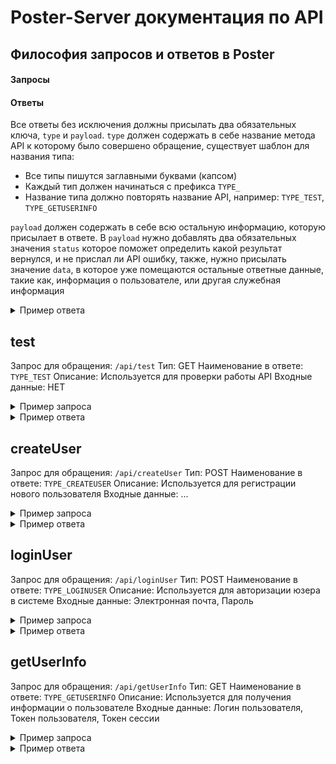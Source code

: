 # Poster-Server документация по API

## Философия запросов и ответов в Poster
#### Запросы

#### Ответы
Все ответы без исключения должны присылать два обязательных ключа, `type` и `payload`.
`type` должен содержать в себе название метода API к которому было совершено обращение, существует шаблон для названия типа: 
* Все типы пишутся заглавными буквами (капсом)
* Каждый тип должен начинаться с префикса `TYPE_`
* Название типа должно повторять название API, например: `TYPE_TEST`, `TYPE_GETUSERINFO`

`payload` должен содержать в себе всю остальную информацию, которую присылает в ответе. 
В `payload` нужно добавлять два обязательных значения `status` которое поможет определить какой результат вернулся, и не прислал ли API ошибку, также, нужно присылать значение `data`, в которое уже помещаются остальные ответные данные, такие как, информация о пользователе, или другая служебная информация
<details>
  <summary>Пример ответа</summary>
  <pre><code>
{
	type: "TYPE_TEST", 
    payload: {
	    status: "OK",
        data: {
	        value: "API WORK!"
        }
    }
}
	</code></pre>
</details>


## test
Запрос для обращения: `/api/test`
Тип: GET 
Наименование в ответе: `TYPE_TEST`
Описание: Используется для проверки работы API
Входные данные: НЕТ
<details>
  <summary>Пример запроса</summary>
  <pre><code>
http://localhost:3001/api/test
	</code></pre>
</details>
<details>
  <summary>Пример ответа</summary>
  <pre><code>
{
	type: "TYPE_TEST", 
    payload: {
	    status: "OK",
        data: {
	        value: "API WORK!"
        }
    }
}
	</code></pre>
</details>

## createUser
Запрос для обращения: `/api/createUser`
Тип: POST
Наименование в ответе: `TYPE_CREATEUSER`
Описание: Используется для регистрации нового пользователя
Входные данные: ...
<details>
  <summary>Пример запроса</summary>
  <pre><code>
{
	login: *USER_LOGIN*,
	email: *USER_EMAIL*,
	fullname: *USER_FULLNAME*,
	password: *USER_PASSWORD*,
	passwordRepeat: *USER_PASSWORD_REPEAT*
}
	</code></pre>
</details>
<details>
  <summary>Пример ответа</summary>
  <pre><code>
{
    type: "TYPE_CREATEUSER", 
    payload: {
	    status: "OK", 
	    data: *SESSION_TOKEN*
    }
}
	</code></pre>
</details>

## loginUser
Запрос для обращения: `/api/loginUser`
Тип: POST
Наименование в ответе: `TYPE_LOGINUSER`
Описание: Используется для авторизации юзера в системе
Входные данные: Электронная почта, Пароль
<details>
  <summary>Пример запроса</summary>
  <pre><code>
{
	email: *USER_EMAIL*,
	password: *USER_PASSWORD*,
}
	</code></pre>
</details>
<details>
  <summary>Пример ответа</summary>
  <pre><code>
{
    type: "TYPE_CREATEUSER", 
    payload: {
	    status: "OK", 
	    data: *SESSION_TOKEN*
    }
}
	</code></pre>
</details>

## getUserInfo
Запрос для обращения: `/api/getUserInfo`
Тип: GET
Наименование в ответе: `TYPE_GETUSERINFO`
Описание: Используется для получения информации о пользователе
Входные данные: Логин пользователя, Токен пользователя, Токен сессии
<details>
  <summary>Пример запроса</summary>
  <pre><code>
http://localhost:3001/api/getUserInfo?login=*USER_LOGIN*
http://localhost:3001/api/getUserInfo?token=*USER_TOKEN*
http://localhost:3001/api/getUserInfo?session=*USER_SESSION*
	</code></pre>
</details>
<details>
  <summary>Пример ответа</summary>
  <pre><code>
{
	type: "TYPE_GETUSERINFO",
	payload: {
		status: "OK",
		data: {
			login: *USER_LOGIN*,
			fullname: *USER_FULLNAME*,
			status: *USER_STATUS*,
			email: *USER_EMAIL*,
			accountInfo: {
				*OTHER_USER_INFO*
			},
		}
	}
}
	</code></pre>
</details>

